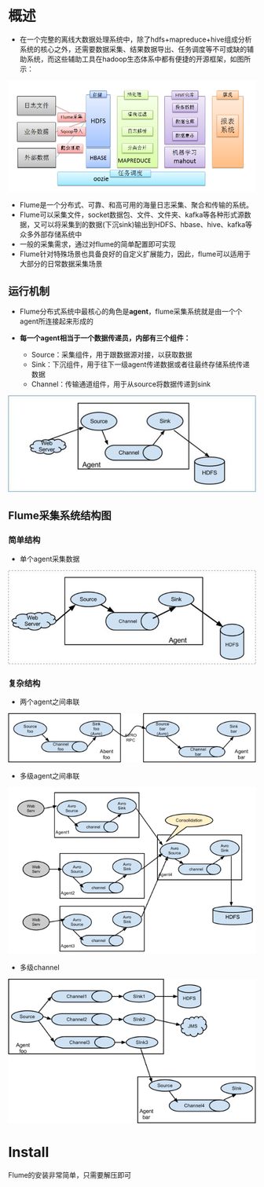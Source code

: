 # 概述

- 在一个完整的离线大数据处理系统中，除了hdfs+mapreduce+hive组成分析系统的核心之外，还需要数据采集、结果数据导出、任务调度等不可或缺的辅助系统，而这些辅助工具在hadoop生态体系中都有便捷的开源框架，如图所示：

 ![image-20200522135921742](./assets/images/image-20200522135921742.png)

- Flume是一个分布式、可靠、和高可用的海量日志采集、聚合和传输的系统。
- Flume可以采集文件，socket数据包、文件、文件夹、kafka等各种形式源数据，又可以将采集到的数据(下沉sink)输出到HDFS、hbase、hive、kafka等众多外部存储系统中
- 一般的采集需求，通过对flume的简单配置即可实现
- Flume针对特殊场景也具备良好的自定义扩展能力，因此，flume可以适用于大部分的日常数据采集场景



## 运行机制

- Flume分布式系统中最核心的角色是**agent**，flume采集系统就是由一个个agent所连接起来形成的

- **每一个agent相当于一个数据传递员，内部有三个组件：**
  - Source：采集组件，用于跟数据源对接，以获取数据
  - Sink：下沉组件，用于往下一级agent传递数据或者往最终存储系统传递数据
  - Channel：传输通道组件，用于从source将数据传递到sink

 

![img](./assets/images/clip_image004.jpg)

## Flume采集系统结构图

### 简单结构

- 单个agent采集数据

![img](assets/images/clip_image006.jpg)

### 复杂结构

- 两个agent之间串联

![image-20200522140437922](assets/images/image-20200522140437922.png)

- 多级agent之间串联

![image-20200522140511957](assets/images/image-20200522140511957.png)

- 多级channel

![image-20200522140538901](assets/images/image-20200522140538901.png)

 

# Install

Flume的安装非常简单，只需要解压即可

